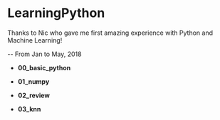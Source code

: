 # LearningPython

Thanks to Nic who gave me first amazing experience with Python and Machine Learning!

-- From Jan to May, 2018

- **00_basic_python**

- **01_numpy**

- **02_review**

- **03_knn**
